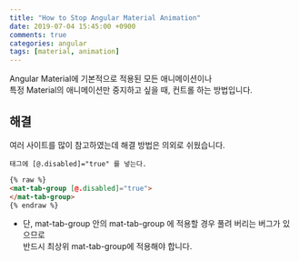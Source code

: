 ```yaml
---
title: "How to Stop Angular Material Animation"
date: 2019-07-04 15:45:00 +0900
comments: true
categories: angular
tags: [material, animation]
---
```



Angular Material에 기본적으로 적용된 모든 애니메이션이나 <br>특정 Material의 애니메이션만 중지하고 싶을 때, 컨트롤 하는 방법입니다.<br>


## 해결

여러 사이트를 많이 참고하였는데 해결 방법은 의외로 쉬웠습니다.<br>

    태그에 [@.disabled]="true" 를 넣는다.

```html
{% raw %}
<mat-tab-group [@.disabled]="true">
</mat-tab-group>
{% endraw %}
```

* 단, mat-tab-group 안의 mat-tab-group 에 적용할 경우 풀려 버리는 버그가 있으므로 <br>반드시 최상위 mat-tab-group에 적용해야 합니다.